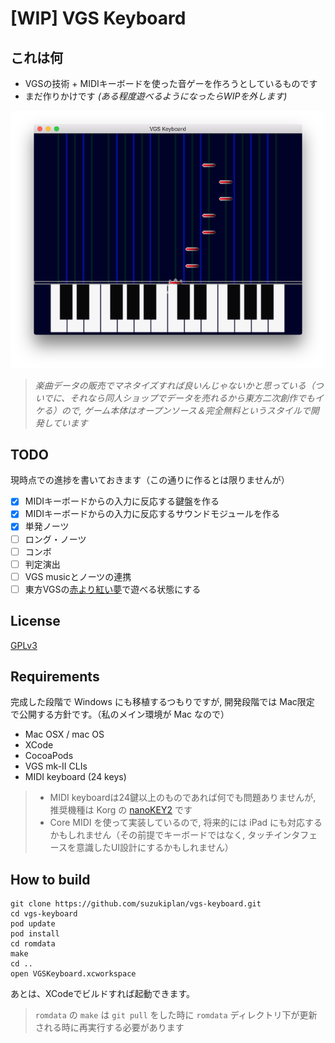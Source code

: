 # [WIP] VGS Keyboard

## これは何
- VGSの技術 + MIDIキーボードを使った音ゲーを作ろうとしているものです
- まだ作りかけです _(ある程度遊べるようになったらWIPを外します)_

![screen shot](screen-shot.png)

> _楽曲データの販売でマネタイズすれば良いんじゃないかと思っている（ついでに、それなら同人ショップでデータを売れるから東方二次創作でもイケる）ので, ゲーム本体はオープンソース＆完全無料というスタイルで開発しています_

## TODO
現時点での進捗を書いておきます（この通りに作るとは限りませんが）
- [x] MIDIキーボードからの入力に反応する鍵盤を作る
- [x] MIDIキーボードからの入力に反応するサウンドモジュールを作る
- [x] 単発ノーツ
- [ ] ロング・ノーツ
- [ ] コンボ
- [ ] 判定演出
- [ ] VGS musicとノーツの連携
- [ ] 東方VGSの[赤より紅い夢](https://github.com/suzukiplan/Touhou-VGS-MML-data/blob/master/data/BSLOT000.mml)で遊べる状態にする

## License
[GPLv3](COPYING)

## Requirements 
完成した段階で Windows にも移植するつもりですが, 開発段階では Mac限定 で公開する方針です。（私のメイン環境が Mac なので）
- Mac OSX / mac OS
- XCode
- CocoaPods
- VGS mk-II CLIs
- MIDI keyboard (24 keys)

> - MIDI keyboardは24鍵以上のものであれば何でも問題ありませんが, 推奨機種は Korg の [nanoKEY2](http://www.korg.com/jp/products/computergear/nanokey2/) です
> - Core MIDI を使って実装しているので, 将来的には iPad にも対応するかもしれません（その前提でキーボードではなく, タッチインタフェースを意識したUI設計にするかもしれません）

## How to build 
```
git clone https://github.com/suzukiplan/vgs-keyboard.git
cd vgs-keyboard
pod update
pod install
cd romdata
make
cd ..
open VGSKeyboard.xcworkspace
```
あとは、XCodeでビルドすれば起動できます。

> `romdata` の `make` は `git pull` をした時に `romdata` ディレクトリ下が更新される時に再実行する必要があります
